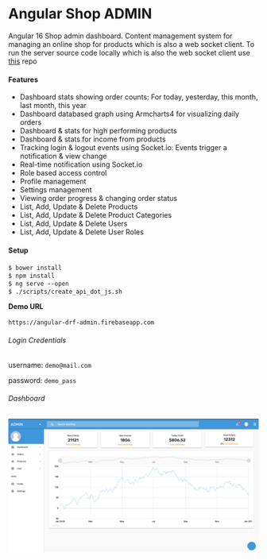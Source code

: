 # Angular Shop ADMIN
Angular 16 Shop admin dashboard. Content management system for managing an online shop for products which is also a web socket client. To run the server source code locally which is also the web socket client use [this](https://github.com/sartim/flask_shop_api.git) repo

#### Features

* Dashboard stats showing order counts: For today, yesterday, this month, last month, this year
* Dashboard databased graph using Armcharts4 for visualizing daily orders
* Dashboard & stats for high performing products
* Dashboard & stats for income from products
* Tracking login & logout events using Socket.io: Events trigger a notification & view change
* Real-time notification using Socket.io
* Role based access control
* Profile management
* Settings management
* Viewing order progress & changing order status
* List, Add, Update & Delete Products
* List, Add, Update & Delete Product Categories
* List, Add, Update & Delete Users
* List, Add, Update & Delete User Roles


#### Setup
    $ bower install
    $ npm install
    $ ng serve --open 
    $ ./scripts/create_api_dot_js.sh


**Demo URL**

`https://angular-drf-admin.firebaseapp.com`

###### Login Credentials

username: `demo@mail.com`

password: `demo_pass`


###### Dashboard

![Dashboard](https://github.com/sartim/angular_shop_admin/blob/master/src/assets/img/dashboard.png?raw=true)

